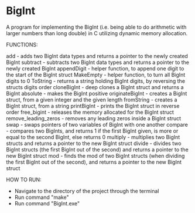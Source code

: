# BigInt

A program for implementing the BigInt (i.e. being able to do arithmetic with larger numbers than long double) in C utilizing dynamic memory allocation.  

FUNCTIONS:

add - adds two BigInt data types and returns a pointer to the newly created BigInt
subtract - subtracts two BigInt data types and returns a pointer to the newly created BigInt
appendDigit - helper function, to append one digit to the start of the BigInt struct
MakeEmpty - helper function, to turn all BigInt digits to 0
ToString - returns a string holding BigInt digits, by reversing the structs digits order
cloneBigInt - deep clones a BigInt struct and returns a BigInt
absolute - makes the BigInt positive
originateBigInt - creates a BigInt struct, from a given integer and the given length
fromString - creates a BigInt struct, from a string
printBigInt - prints the BigInt struct in reverse order
free_bigint - releases the memory allocated for the BigInt struct
remove_leading_zeros - removes any leading zeros inside a BigInt struct
swap - swaps pointers of two variables of BigInt with one another
compare - compares two BigInts, and returns 1 if the first BigInt given, is more or equal to the second BigInt, else returns 0
multiply - multiplies two BigInt structs and returns a pointer to the new BigInt struct
divide - divides two BigInt structs (the first BigInt out of the second) and returns a pointer to the new BigInt struct
mod - finds the mod of two BigInt structs (when dividing the first BigInt out of the second), and returns a pointer to the new BigInt struct


HOW TO RUN:

* Navigate to the directory of the project through the terminal
* Run command "make"
* Run command "BigInt.exe"

  
